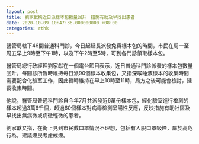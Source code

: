 ```yaml
---
layout: post
title: 劉家獻稱近日派樣本包數量回升　措施有助及早找出患者
date: 2020-10-09 10:47:36.000000000 +08:00
categories: rthk
---
```


醫管局轄下46間普通科門診，今日起延長派發免費樣本包的時間，市民在周一至周五早上9時至下午1時，以及下午2時至5時，可到各門診領取樣本包。

醫管局總行政經理劉家獻在一個電台節目表示，近日普通科門診派發的樣本包數量回升，每間診所暫時維持每日派90個樣本收集包，又指深喉唾液樣本的收集時間需要配合化驗室工作，因此暫時維持在早上10時至11時，局方之後可能會檢討，延長收集時間。

他說，醫管局普通科門診自今年7月共派發近6萬份樣本包，經化驗室進行檢測的樣本超過3萬6千個，超過60個樣本對病毒檢測呈陽性反應，反映措施有助社區及早找出無病微或病徵輕微的患者。

劉家獻又指，在街上見到市民戴口罩情況不理想，包括有人脫口罩吸煙，屬於高危行為，建議煙民考慮戒煙。
